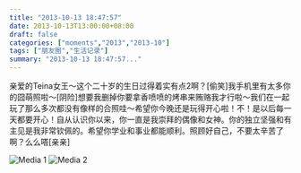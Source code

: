 ```yaml
---
title: "2013-10-13 18:47:57"
date: 2013-10-13T13:00:00+08:00
draft: false
categories: ["moments","2013","2013-10"]
tags: ["朋友圈","生活记录"]
summary: "2013-10-13 18:47:57..."
---
```


亲爱的Teina女王〜这个二十岁的生日过得着实有点2啊？[偷笑]我手机里有太多你的囧萌照啦〜[阴险]想要我删掉你要拿香喷喷的烤串来贿赂我才行啦〜我们在一起玩了那么多次都没有像样的合照哇〜希望你今晚还是玩得开心啦！不！是以后每一天都要开心！自从认识你以来，你一直是我崇拜的偶像和女神。你的独立坚强和有主见是我非常钦佩的。希望你学业和事业都能顺利。照顾好自己，不要太辛苦了啊？么么嗒[亲亲]

![Media 1](/Moments/photos/2013-10-13/201310131847570.jpg)
![Media 2](/Moments/photos/2013-10-13/201310131847571.jpg)
